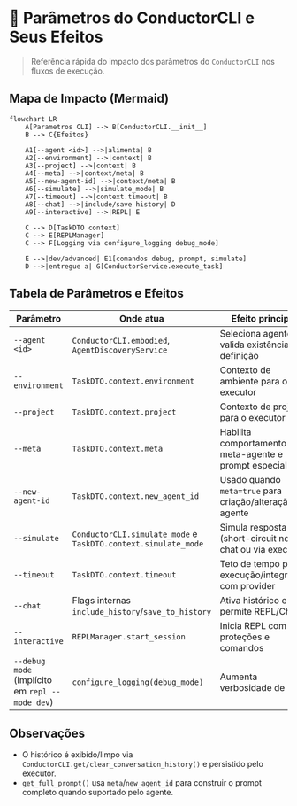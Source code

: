 # 🧩 Parâmetros do ConductorCLI e Seus Efeitos

> Referência rápida do impacto dos parâmetros do `ConductorCLI` nos fluxos de execução.

## Mapa de Impacto (Mermaid)

```mermaid
flowchart LR
    A[Parametros CLI] --> B[ConductorCLI.__init__]
    B --> C{Efeitos}

    A1[--agent <id>] -->|alimenta| B
    A2[--environment] -->|context| B
    A3[--project] -->|context| B
    A4[--meta] -->|context/meta| B
    A5[--new-agent-id] -->|context/meta| B
    A6[--simulate] -->|simulate_mode| B
    A7[--timeout] -->|context.timeout| B
    A8[--chat] -->|include/save history| D
    A9[--interactive] -->|REPL| E

    C --> D[TaskDTO context]
    C --> E[REPLManager]
    C --> F[Logging via configure_logging debug_mode]

    E -->|dev/advanced| E1[comandos debug, prompt, simulate]
    D -->|entregue a| G[ConductorService.execute_task]
```

## Tabela de Parâmetros e Efeitos

| Parâmetro | Onde atua | Efeito principal |
|---|---|---|
| `--agent <id>` | `ConductorCLI.embodied`, `AgentDiscoveryService` | Seleciona agente, valida existência e definição |
| `--environment` | `TaskDTO.context.environment` | Contexto de ambiente para o executor |
| `--project` | `TaskDTO.context.project` | Contexto de projeto para o executor |
| `--meta` | `TaskDTO.context.meta` | Habilita comportamento de meta-agente e prompt especial |
| `--new-agent-id` | `TaskDTO.context.new_agent_id` | Usado quando `meta=true` para criação/alteração de agente |
| `--simulate` | `ConductorCLI.simulate_mode` e `TaskDTO.context.simulate_mode` | Simula resposta (short-circuit no chat ou via executor) |
| `--timeout` | `TaskDTO.context.timeout` | Teto de tempo para execução/integração com provider |
| `--chat` | Flags internas `include_history`/`save_to_history` | Ativa histórico e permite REPL/Chat |
| `--interactive` | `REPLManager.start_session` | Inicia REPL com proteções e comandos |
| `--debug mode` (implícito em `repl --mode dev`) | `configure_logging(debug_mode)` | Aumenta verbosidade de logs |

## Observações
- O histórico é exibido/limpo via `ConductorCLI.get/clear_conversation_history()` e persistido pelo executor.
- `get_full_prompt()` usa `meta`/`new_agent_id` para construir o prompt completo quando suportado pelo agente.
